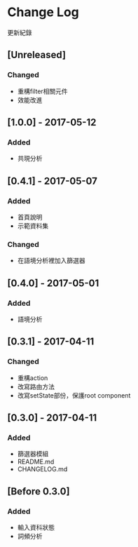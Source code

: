# Change Log

更新紀錄

## [Unreleased]
### Changed
- 重構filter相關元件
- 效能改進


## [1.0.0] - 2017-05-12
### Added
- 共現分析

## [0.4.1] - 2017-05-07
### Added
- 首頁說明
- 示範資料集

### Changed
- 在語境分析裡加入篩選器

## [0.4.0] - 2017-05-01
### Added
- 語境分析

## [0.3.1] - 2017-04-11
### Changed
- 重構action
- 改寫路由方法
- 改寫setState部份，保護root component

## [0.3.0] - 2017-04-11
### Added
- 篩選器模組
- README.md
- CHANGELOG.md

## [Before 0.3.0]
### Added
- 輸入資科狀態
- 詞頻分析